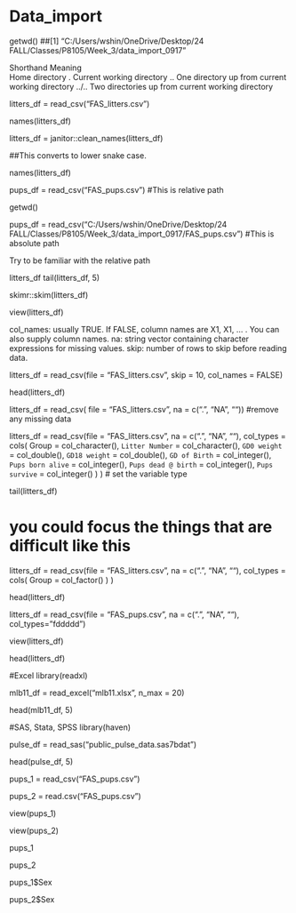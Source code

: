 Data_import
================

getwd() \##\[1\] “C:/Users/wshin/OneDrive/Desktop/24
FALL/Classes/P8105/Week_3/data_import_0917”

Shorthand Meaning  
Home directory . Current working directory .. One directory up from
current working directory ../.. Two directories up from current working
directory

litters_df = read_csv(“FAS_litters.csv”)

names(litters_df)

litters_df = janitor::clean_names(litters_df)

\##This converts to lower snake case.

names(litters_df)

pups_df = read_csv(“FAS_pups.csv”) \#This is relative path

getwd()

pups_df = read_csv(“C:/Users/wshin/OneDrive/Desktop/24
FALL/Classes/P8105/Week_3/data_import_0917/FAS_pups.csv”) \#This is
absolute path

Try to be familiar with the relative path

litters_df tail(litters_df, 5)

skimr::skim(litters_df)

view(litters_df)

col_names: usually TRUE. If FALSE, column names are X1, X1, … . You can
also supply column names. na: string vector containing character
expressions for missing values. skip: number of rows to skip before
reading data.

litters_df = read_csv(file = “FAS_litters.csv”, skip = 10, col_names =
FALSE)

head(litters_df)

litters_df = read_csv( file = “FAS_litters.csv”, na = c(“.”, “NA”, ““))
\#remove any missing data

litters_df = read_csv(file = “FAS_litters.csv”, na = c(“.”, “NA”, ““),
col_types = cols( Group = col_character(), `Litter Number` =
col_character(), `GD0 weight` = col_double(), `GD18 weight` =
col_double(), `GD of Birth` = col_integer(), `Pups born alive` =
col_integer(), `Pups dead @ birth` = col_integer(), `Pups survive` =
col_integer() ) ) \# set the variable type

tail(litters_df)

# you could focus the things that are difficult like this

litters_df = read_csv(file = “FAS_litters.csv”, na = c(“.”, “NA”, ““),
col_types = cols( Group = col_factor() ) )

head(litters_df)

litters_df = read_csv(file = “FAS_pups.csv”, na = c(“.”, “NA”, ““),
col_types=”fddddd”)

view(litters_df)

head(litters_df)

\#Excel library(readxl)

mlb11_df = read_excel(“mlb11.xlsx”, n_max = 20)

head(mlb11_df, 5)

\#SAS, Stata, SPSS library(haven)

pulse_df = read_sas(“public_pulse_data.sas7bdat”)

head(pulse_df, 5)

pups_1 = read_csv(“FAS_pups.csv”)

pups_2 = read.csv(“FAS_pups.csv”)

view(pups_1)

view(pups_2)

pups_1

pups_2

pups_1\$Sex

pups_2\$Sex
